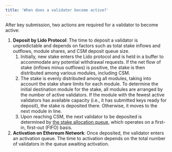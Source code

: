 ```yaml
---
title: 'When does a validator become active?'
---
```


After key submission, two actions are required for a validator to become active:

1. **Deposit by Lido Protocol**: The time to deposit a validator is unpredictable and depends on factors such as total stake inflows and outflows, module shares, and CSM deposit queue size.
   1. Initially, new stake enters the Lido protocol and is held in a buffer to accommodate any potential withdrawal requests. If the net flow of stake (inflows minus outflows) is positive, the stake is then distributed among various modules, including CSM.
   2. The stake is evenly distributed among all modules, taking into account the stake share limits for each module. To determine the initial destination module for the stake, all modules are arranged by the number of active validators. If the module with the fewest active validators has available capacity (i.e., it has submitted keys ready for deposit), the stake is deposited there. Otherwise, it moves to the next module in line.
   3. Upon reaching CSM, the next validator to be deposited is determined by [the stake allocation queue](https://hackmd.io/@lido/rJMcGj0Ap#Stake-allocation-queue), which operates on a first-in, first-out (FIFO) basis.
2. **Activation on Ethereum Network**: Once deposited, the validator enters an activation queue. The time to activation depends on the total number of validators in the queue awaiting activation.
